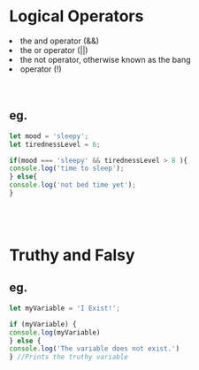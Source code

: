 <h1>Logical Operators</h1>

<li>the and operator (&&)</li>
<li>the or operator (||)</li>
<li>the not operator, otherwise known as the bang</li> 
<li>operator (!)</li>
<br>

<br>
<h2>eg.</h2>


```js
let mood = 'sleepy';
let tirednessLevel = 6;

if(mood === 'sleepy' && tirednessLevel > 8 ){
console.log('time to sleep');
} else{
console.log('not bed time yet');
}
```
<br>
<br>
<h1>Truthy and Falsy</h1>


<h2>eg.</h2>

````js
let myVariable = 'I Exist!';

if (myVariable) {
console.log(myVariable)
} else {
console.log('The variable does not exist.')
} //Prints the truthy variable
````




